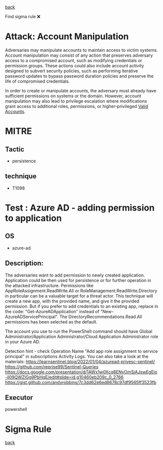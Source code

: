 
[back](../index.md)

Find sigma rule :x: 

# Attack: Account Manipulation 

Adversaries may manipulate accounts to maintain access to victim systems. Account manipulation may consist of any action that preserves adversary access to a compromised account, such as modifying credentials or permission groups. These actions could also include account activity designed to subvert security policies, such as performing iterative password updates to bypass password duration policies and preserve the life of compromised credentials. 

In order to create or manipulate accounts, the adversary must already have sufficient permissions on systems or the domain. However, account manipulation may also lead to privilege escalation where modifications grant access to additional roles, permissions, or higher-privileged [Valid Accounts](https://attack.mitre.org/techniques/T1078).

# MITRE
## Tactic
  - persistence


## technique
  - T1098


# Test : Azure AD - adding permission to application
## OS
  - azure-ad


## Description:
The adversaries want to add permission to newly created application. Application could be then used for persistence or for further operation in the attacked infrastructure. Permissions like AppRoleAssignment.ReadWrite.All or RoleManagement.ReadWrite.Directory in particular can be a valuable target for a threat actor.
This technique will create a new app, with the provided name, and give it the provided permission. But if you prefer to add credentials to an existing app, replace in the code: "Get-AzureADApplication" instead of "New-AzureADServicePrincipal".
The DirectoryRecommendations.Read.All permissions has been selected as the default.

The account you use to run the PowerShell command should have Global Administrator/Application Administrator/Cloud Application Administrator role in your Azure AD.

Detection hint - check Operation Name "Add app role assignment to service principal" in subscriptions Activity Logs.
You can also take a look at the materials:
https://learnsentinel.blog/2022/01/04/azuread-privesc-sentinel/
https://github.com/reprise99/Sentinel-Queries
https://docs.google.com/presentation/d/1AWx1w0Xcq8ENvOmSjAJswEgEio-il09QWZlGg9PbHqE/edit#slide=id.g10460eb209c_0_2766
https://gist.github.com/andyrobbins/7c3dd62e6ed8678c97df9565ff3523fb


## Executor
powershell

# Sigma Rule


[back](../index.md)
